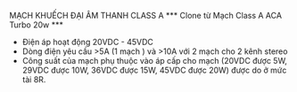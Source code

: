 MẠCH KHUẾCH ĐẠI ÂM THANH CLASS A
*** Clone từ Mạch Class A ACA Turbo 20w ***

- Điện áp hoạt động 20VDC - 45VDC
- Dòng điện yêu cầu >5A (1 mạch ) và >10A với 2 mạch cho 2 kênh stereo
- Công suất của mạch phụ thuộc vào áp cấp cho mạch (20VDC được 5W, 29VDC được 10W, 36VDC được 15W, 45VDC được 20W) được do ở mức tài 8R.
  

